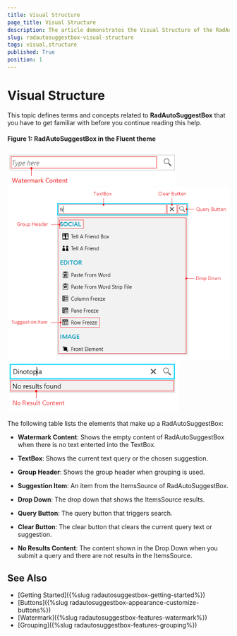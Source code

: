 ```yaml
---
title: Visual Structure
page_title: Visual Structure
description: The article demonstrates the Visual Structure of the RadAutoSuggestBox.
slug: radautosuggestbox-visual-structure
tags: visual,structure
published: True
position: 1
---
```


# Visual Structure

This topic defines terms and concepts related to __RadAutoSuggestBox__ that you have to get familiar with before you continue reading this help.

#### __Figure 1: RadAutoSuggestBox in the Fluent theme__
![WPF RadAutoSuggestBox RadAutoSuggestBox in the Fluent theme](images/radautosuggestbox-visual-structure-0.png)  
![](images/radautosuggestbox-visual-structure-1.png)  
![](images/radautosuggestbox-visual-structure-2.png)

The following table lists the elements that make up a RadAutoSuggestBox:

* __Watermark Content__: Shows the empty content of RadAutoSuggestBox when there is no text enterted into the TextBox.

* __TextBox__: Shows the current text query or the chosen suggestion. 

* __Group Header__: Shows the group header when grouping is used. 

* __Suggestion Item__: An item from the ItemsSource of RadAutoSuggestBox.

* __Drop Down__: The drop down that shows the ItemsSource results.

* __Query Button__: The query button that triggers search.

* __Clear Button__: The clear button that clears the current query text or suggestion.

* __No Results Content__: The content shown in the Drop Down when you submit a query and there are not results in the ItemsSource.

## See Also  
 * [Getting Started]({%slug radautosuggestbox-getting-started%}) 
 * [Buttons]({%slug radautosuggestbox-appearance-customize-buttons%})
 * [Watermark]({%slug radautosuggestbox-features-watermark%})
 * [Grouping]({%slug radautosuggestbox-features-grouping%})
